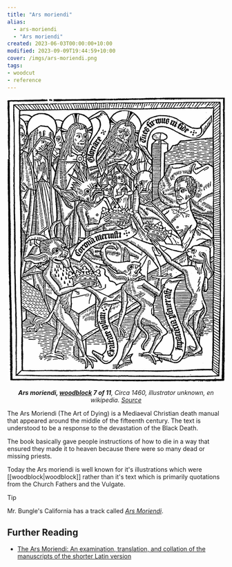 ```yaml
---
title: "Ars moriendi"
alias:
  - ars-moriendi
  - "Ars moriendi"
created: 2023-06-03T00:00:00+10:00
modified: 2023-09-09T19:44:59+10:00
cover: /imgs/ars-moriendi.png
tags:
- woodcut
- reference
---
```


![Demons tempt the dying man with crowns (a medieval allegory to earthly pride) under the disapproving gaze of Mary, Christ and God.](imgs/ars-moriendi.png)
*<center>**Ars moriendi, [woodblock](woodblock.md) 7 of 11**, Circa 1460, illustrator unknown, en wikipedia. [Source](http://userpage.fu-berlin.de/~aeimhof/seelefr.htm)</center>*

The Ars Moriendi (The Art of Dying) is a Mediaeval Christian death manual that appeared around the middle of the fifteenth century. The text is understood to be a response to the devastation of the Black Death.

The book basically gave people instructions of how to die in a way that ensured they made it to heaven because there were so many dead or missing priests.

Today the Ars moriendi is well known for it's illustrations which were [[woodblock|woodblock]] rather than it's text which is primarily quotations from the Church Fathers and the Vulgate.

>[!tip]
>
> Mr. Bungle's California has a track called *[Ars Moriendi](https://www.youtube.com/watch?v=tUOWTmOP4FQ)*.

## Further Reading
- [The Ars Moriendi: An examination, translation, and collation of the manuscripts of the shorter Latin version](https://www.medievalists.net/2012/02/the-ars-moriendi-an-examination-translation-and-collation-of-the-manuscripts-of-the-shorter-latin-version/)